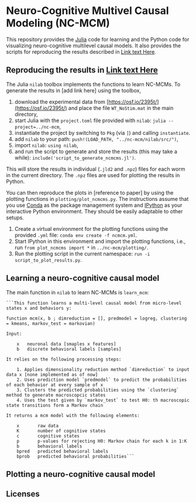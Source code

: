 # Neuro-Cognitive Multivel Causal Modeling (NC-MCM)

This repository provides the [Julia](https://julialang.org/) code for learning and the Python code for visualizing neuro-cognitive multilevel causal models. It also provides the scripts for reproducing the results described in [Link text Here](https://link-url-here.org).

## Reproducing the results in [Link text Here](https://link-url-here.org)

The Julia `nilab` toolbox implements the functions to learn NC-MCMs. To generate the results in [add link here] using the toolbox,

1. download the experimental data from [https://osf.io/2395t/](https://osf.io/2395t/) and place the file `WT_NoStim.mat` in the main directory,
2. start Julia with the `project.toml` file provided with `nilab`: `julia --project=../nc-mcm`,
3. instantiate the project by switching to `Pkg` (via `]`) and calling `instantiate`.
4. add `nilab` to your path: `push!(LOAD_PATH, "../nc-mcm/nilab/src/")`,
5. import `nilab`: `using nilab`,
6. and run the script to generate and store the results (this may take a while): `include('script_to_generate_ncmcms.jl')`.

This will store the results in individual (`.jld2` and `.npz`) files for each worm in the current directory. The `.npz` files are used for plotting the results in Python.

You can then reproduce the plots in [reference to paper] by using the plotting functions in `plotting/plot_ncmcms.py`. The instructions assume that you use [Conda](https://docs.conda.io/en/latest/) as the package management system and [IPython](https://ipython.org/) as your interactive Python environment. They should be easily adaptable to other setups.

1. Create a virtual environment for the plotting functions using the provided `.yml` file: `conda env create -f ncmcm.yml`.
2. Start IPython in this environment and import the plotting functions, i.e., run `from plot_ncmcms import *` in `../nc-mcm/plotting/`.
3. Run the plotting script in the current namespace: `run -i script_to_plot_results.py`.

## Learning a neuro-cognitive causal model

The main function in `nilab` to learn NC-MCMs is `learn_mcm`:

    ```This function learns a multi-level causal model from micro-level states x and behaviors y:

    function mcm(x, b ; dimreduction = [], predmodel = logreg, clustering = kmeans, markov_test = markovian)

    Input:

        x   neuronal data [smaples x features]
        b   discrete behavioral labels [samples]

    It relies on the following processing steps:

        1. Applies dimensionality reduction method `dimreduction` to input data x [none implemented as of now]
        2. Uses prediction model `predmodel` to predict the probabilities of each behavior at every sample of x
        3. Clusters the predicted probabilities using the `clustering` method to generate macroscopcic states
        4. Uses the test given by `markov_test` to test H0: th macroscopic state transitions form a Markov chain

    It returns a mcm model with the following elements:

        x       raw data
        K       number of cognitive states
        c       cognitive states
        p       p-values for rejecting H0: Markov chain for each k in 1:K
        b       behavioral labels
        bpred   predicted behavioral labels
        bprob   predicted behavioral probabilities```



## Plotting a neuro-cognitive causal model

## Licenses

